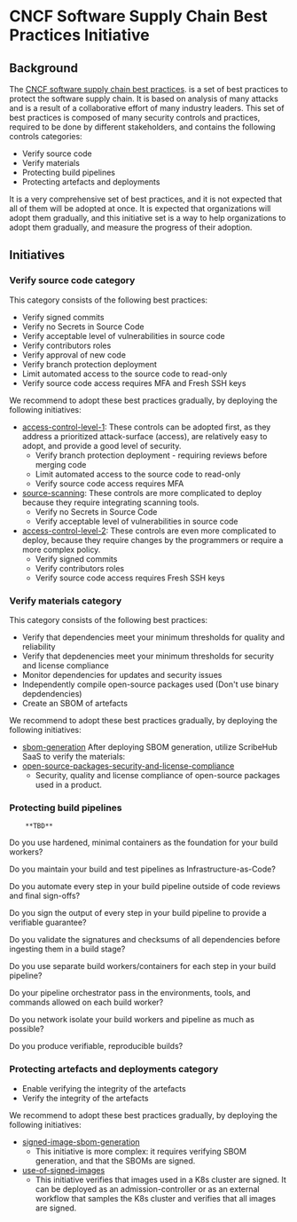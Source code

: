 # CNCF Software Supply Chain Best Practices Initiative
## Background
The [CNCF software supply chain best practices](https://github.com/cncf/tag-security/blob/main/supply-chain-security/supply-chain-security-paper/CNCF_SSCP_v1.pdf).  is a set of best practices to protect the software supply chain. It is based on analysis of many attacks and is a result of a collaborative effort of many industry leaders. This set of best practices is composed of many security controls and practices, required to be done by different stakeholders, and contains the following controls categories:
* Verify source code
* Verify materials
* Protecting build pipelines
* Protecting artefacts and deployments

It is a very comprehensive set of best practices, and it is not expected that all of them will be adopted at once. It is expected that organizations will adopt them gradually, and this initiative set is a way to help organizations to adopt them gradually, and measure the progress of their adoption.

## Initiatives

### Verify source code category
This category consists of the following best practices:
* Verify signed commits
* Verify no Secrets in Source Code
* Verify acceptable level of vulnerabilities in source code
* Verify contributors roles
* Verify approval of new code
* Verify branch protection deployment
* Limit automated access to the source code to read-only
* Verify source code access requires MFA and Fresh SSH keys

We recommend to adopt these best practices gradually, by deploying the following initiatives:
* [access-control-level-1](access-control-level-1/README.md): These controls can be adopted first, as they address a prioritized attack-surface (access), are relatively easy to adopt, and provide a good level of security.
    * Verify branch protection deployment - requiring reviews before merging code
    * Limit automated access to the source code to read-only
    * Verify source code access requires MFA
* [source-scanning](): These controls are more complicated to deploy because they require integrating scanning tools.
    * Verify no Secrets in Source Code
    * Verify acceptable level of vulnerabilities in source code
* [access-control-level-2](): These controls are even more complicated to deploy, because they require changes by the programmers or require a more complex policy.
    * Verify signed commits
    * Verify contributors roles
    * Verify source code access requires Fresh SSH keys




### Verify materials category
This category consists of the following best practices:
* Verify that dependencies meet your minimum thresholds for quality and reliability
* Verify that depdenencies meet your minimum thresholds for security and license compliance
* Monitor dependencies for updates and security issues
* Independently compile open-source packages used (Don't use binary depdendencies)
* Create an SBOM of artefacts

We recommend to adopt these best practices gradually, by deploying the following initiatives:
* [sbom-generation](sbom-generation/README.md)
After deploying SBOM generation, utilize ScribeHub SaaS to verify the materials:
* [open-source-packages-security-and-license-compliance]()
    * Security, quality and license compliance of open-source packages used in a product.

### Protecting build pipelines
        **TBD**

Do you use hardened, minimal containers as the foundation for your build workers?

Do you maintain your build and test pipelines as Infrastructure-as-Code?

Do you automate every step in your build pipeline outside of code reviews and final sign-offs?

Do you sign the output of every step in your build pipeline to provide a verifiable guarantee?

Do you validate the signatures and checksums of all dependencies before ingesting them in a build stage?

Do you use separate build workers/containers for each step in your build pipeline?

Do your pipeline orchestrator pass in the environments, tools, and commands allowed on each build worker?

Do you network isolate your build workers and pipeline as much as possible?

Do you produce verifiable, reproducible builds?

### Protecting artefacts and deployments category
* Enable verifying the integrity of the artefacts
* Verify the integrity of the artefacts

We recommend to adopt these best practices gradually, by deploying the following initiatives:
* [signed-image-sbom-generation](signed-image-sbom-generation/README.md)
    * This initiative is more complex: it requires verifying SBOM generation, and that the SBOMs are signed. 
* [use-of-signed-images](use-of-signed-images/README.md)
    * This initiative verifies that images used in a K8s cluster are signed. It can be deployed as an admission-controller or as an external workflow that samples the K8s cluster and verifies that all images are signed.




